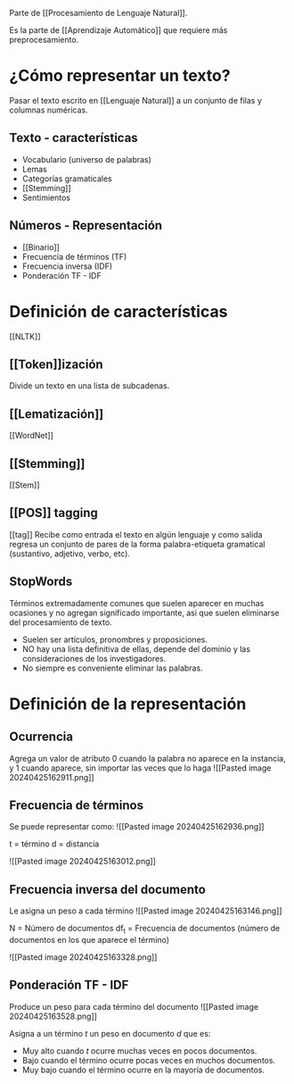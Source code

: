Parte de [[Procesamiento de Lenguaje Natural]].

Es la parte de [[Aprendizaje Automático]] que requiere más preprocesamiento.
# ¿Cómo representar un texto?
Pasar el texto escrito en [[Lenguaje Natural]] a un conjunto de filas y columnas numéricas. 

## Texto - características
- Vocabulario (universo de palabras)
- Lemas
- Categorías gramaticales
- [[Stemming]]
- Sentimientos
## Números - Representación
- [[Binario]]
- Frecuencia de términos (TF)
- Frecuencia inversa (IDF)
- Ponderación TF - IDF

# Definición de características
[[NLTK]]
## [[Token]]ización
Divide un texto en una lista de subcadenas.
## [[Lematización]]
[[WordNet]]

## [[Stemming]]
[[Stem]]

## [[POS]] tagging
[[tag]]
Recibe como entrada el texto en algún lenguaje y como salida regresa un conjunto de pares de la forma palabra-etiqueta gramatical (sustantivo, adjetivo, verbo, etc).

## StopWords
Términos extremadamente comunes que suelen aparecer en muchas ocasiones y no agregan significado importante, así que suelen eliminarse del procesamiento de texto.

- Suelen ser artículos, pronombres y proposiciones. 
- NO hay una lista definitiva de ellas, depende del dominio y las consideraciones de los investigadores.
- No siempre es conveniente eliminar las palabras.


# Definición de la representación
## Ocurrencia
Agrega un valor de atributo 0 cuando la palabra no aparece en la instancia, y 1 cuando aparece, sin importar las veces que lo haga
![[Pasted image 20240425162911.png]]

## Frecuencia de términos
Se puede representar como:
![[Pasted image 20240425162936.png]]

t =  término
d = distancia

![[Pasted image 20240425163012.png]]

## Frecuencia inversa del documento
Le asigna un peso a cada término 
![[Pasted image 20240425163146.png]]

N = Número de documentos
df<sub>t</sub> = Frecuencia de documentos (número de documentos en los que aparece el término)

![[Pasted image 20240425163328.png]]

## Ponderación TF - IDF 
Produce un peso para cada término del documento
![[Pasted image 20240425163528.png]]

Asigna a un término _t_ un peso en documento _d_ que es:
- Muy alto cuando _t_ ocurre muchas veces en pocos documentos.
- Bajo cuando el término ocurre pocas veces en muchos documentos.
- Muy bajo cuando el término ocurre en la mayoría de documentos.